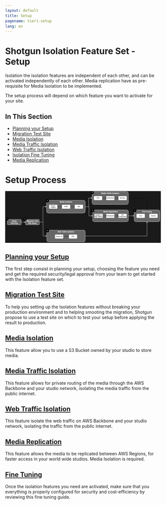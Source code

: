 ```yaml
---
layout: default
title: Setup
pagename: tier1-setup
lang: en
---
```


# Shotgun Isolation Feature Set - Setup

Isolation the isolation features are independent of each other, and can be activated independently of each other. Media replication have as pre-requisite for Media Isolation to be implemented.

The setup process will depend on which feature you want to activate for your site. 

## In This Section
<!-- When updating this, also update tier1.md -->
* [Planning your Setup](./planning.md)
* [Migration Test Site](./shotgun_poc_site.md)
* [Media Isolation](./s3_bucket.md)
* [Media Traffic Isolation](./media_segregation.md)
* [Web Traffic Isolation](./traffic_segregation.md)
* [Isolation Fine Tuning](./tuning.md)
* [Media Replication](./s3_replication.md)

# Setup Process

![tier1-setup-process](../images/tier1-setup-process.png)

## [Planning your Setup](./planning.md)

The first step consist in planning your setup, choosing the feature you need and get the required security/legal approval from your team to get started with the Isolation feature set.

## [Migration Test Site](./shotgun_poc_site.md)

To help you setting up the Isolation features without breaking your production environment and to helping smooting the migration, Shotgun propose to use a test site on which to test your setup before applying the result to production.

## [Media Isolation](./s3_bucket.md)

This feature allow you to use a S3 Bucket owned by your studio to store media.

## [Media Traffic Isolation](./media_segregation.md)

This feature allows for private routing of the media through the AWS Backbone and your studio network, isolating the media traffic from the public internet.

## [Web Traffic Isolation](./traffic_segregation.md)

This feature isolate the web traffic on AWS Backbone and your studio network, isolating the traffic from the public internet.

## [Media Replication](./s3_replication.md)

This feature allows the media to be replicated between AWS Regions, for faster access in your world wide studios. Media Isolation is required.

## [Fine Tuning](./tuning.md)

Once the isolation features you need are activated, make sure that you everything is properly configured for security and cost-efficiency by reviewing this fine tuning guide.